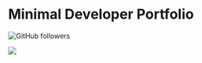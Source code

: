 # Minimal Developer Portfolio

![GitHub followers](https://img.shields.io/github/followers/dhruvilxcode?label=Follow%3Adhruvilxcode&style=social)

![](https://github.com/dhruvilxcode/minimal-developer-portfolio/blob/main/preview.gif?raw=true)

